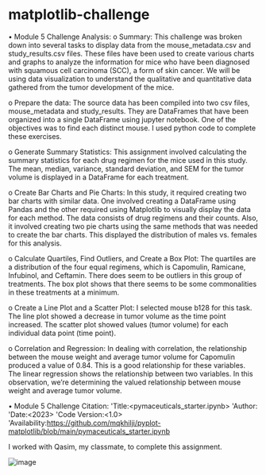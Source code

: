 # matplotlib-challenge
•	Module 5 Challenge Analysis:
o	Summary:  This challenge was broken down into several tasks to display data from the mouse_metadata.csv and study_results.csv files.   These files have been used to create various charts and graphs to analyze the information for mice who have been diagnosed with squamous cell carcinoma (SCC), a form of skin cancer. We will be using data visualization to understand the qualitative and quantitative data gathered from the tumor development of the mice.

o	Prepare the data: The source data has been compiled into two csv files, mouse_metadata and study_results. They are DataFrames that have been organized into a single DataFrame using jupyter notebook. One of the objectives was to find each distinct mouse. I used python code to complete these exercises.

o	Generate Summary Statistics: This assignment involved calculating the summary statistics for each drug regimen for the mice used in this study. The mean, median, variance, standard deviation, and SEM for the tumor volume is displayed in a DataFrame for each treatment.

o	Create Bar Charts and Pie Charts: In this study, it required creating two bar charts with similar data. One involved creating a DataFrame using Pandas and the other required using Matplotlib to visually display the data for each method. The data consists of drug regimens and their counts. Also, it involved creating two pie charts using the same methods that was needed to create the bar charts. This displayed the distribution of males vs. females for this analysis.

o	Calculate Quartiles, Find Outliers, and Create a Box Plot: The quartiles are a distribution of the four equal regimens, which is Capomulin, Ramicane, Infubinol, and Ceftamin. There does seem to be outliers in this group of treatments. The box plot shows that there seems to be some commonalities in these treatments at a minimum.

o	Create a Line Plot and a Scatter Plot: I selected mouse b128 for this task. The line plot showed a decrease in tumor volume as the time point increased. The scatter plot showed values (tumor volume) for each individual data point (time point).

o	Correlation and Regression: In dealing with correlation, the relationship between the mouse weight and average tumor volume for Capomulin produced a value of 0.84. This is a good relationship for these variables. The linear regression shows the relationship between two variables. In this observation, we’re determining the valued relationship between mouse weight and average tumor volume.


•	Module 5 Challenge Citation:
              'Title:<pymaceuticals_starter.ipynb>
              'Author:<Qasim Khiji>
              'Date:<2023>
              'Code Version:<1.0>
              'Availability:<https://github.com/mqkhilji/pyplot-matplotlib/blob/main/pymaceuticals_starter.ipynb>

I worked with Qasim, my classmate, to complete this assignment.


![image](https://github.com/allen048/matplotlib-challenge/assets/143147687/ca76060e-8bd2-4dd5-a839-7fd2c5913ce1)

